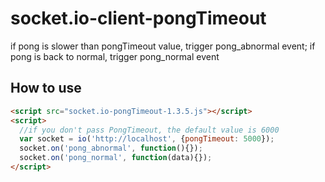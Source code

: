 # socket.io-client-pongTimeout
if pong is slower than pongTimeout value, trigger pong_abnormal event; if pong is back to normal, trigger pong_normal event


## How to use

```html
<script src="socket.io-pongTimeout-1.3.5.js"></script>
<script>
  //if you don't pass PongTimeout, the default value is 6000
  var socket = io('http://localhost', {pongTimeout: 5000});
  socket.on('pong_abnormal', function(){});
  socket.on('pong_normal', function(data){});
</script>
```
